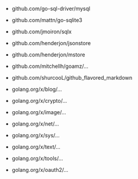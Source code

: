 
  - github.com/go-sql-driver/mysql
  - github.com/mattn/go-sqlite3
  - github.com/jmoiron/sqlx
  - github.com/henderjon/jsonstore
  - github.com/henderjon/mstore
  - github.com/mitchellh/goamz/...
  - github.com/shurcooL/github_flavored_markdown

  - golang.org/x/blog/...
  - golang.org/x/crypto/...
  - golang.org/x/image/...
  - golang.org/x/net/...
  - golang.org/x/sys/...
  - golang.org/x/text/...
  - golang.org/x/tools/...
  - golang.org/x/oauth2/...
